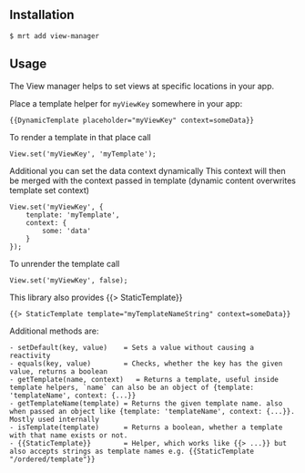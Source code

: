 Installation
-----------

    $ mrt add view-manager

Usage
-----


The View manager helps to set views at specific locations in your app.


Place a template helper for `myViewKey` somewhere in your app:

    {{DynamicTemplate placeholder="myViewKey" context=someData}}

To render a template in that place call

    View.set('myViewKey', 'myTemplate');
    
Additional you can set the data context dynamically
This context will then be merged with the context passed in template (dynamic content overwrites template set context)

    View.set('myViewKey', {
        tenplate: 'myTemplate',
        context: {
            some: 'data'
        }
    });

To unrender the template call

    View.set('myViewKey', false);


This library also provides {{> StaticTemplate}}

    {{> StaticTemplate template="myTemplateNameString" context=someData}}


Additional methods are:

    - setDefault(key, value)    = Sets a value without causing a reactivity
    - equals(key, value)        = Checks, whether the key has the given value, returns a boolean
    - getTemplate(name, context)   = Returns a template, useful inside template helpers, `name` can also be an object of {template: 'templateName', context: {...}}
    - getTemplateName(template) = Returns the given template name. also when passed an object like {template: 'templateName', context: {...}}. Mostly used internally
    - isTemplate(template)      = Returns a boolean, whether a template with that name exists or not.
    - {{StaticTemplate}}        = Helper, which works like {{> ...}} but also accepts strings as template names e.g. {{StaticTemplate "/ordered/template"}}
